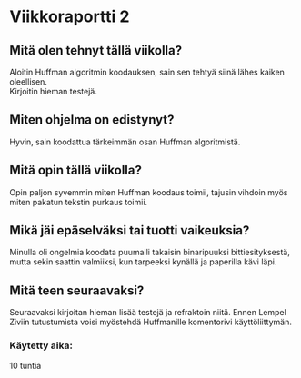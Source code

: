 # Viikkoraportti 2

## Mitä olen tehnyt tällä viikolla?
Aloitin Huffman algoritmin koodauksen, sain sen tehtyä siinä lähes kaiken oleellisen.  
Kirjoitin hieman testejä.  

## Miten ohjelma on edistynyt?
Hyvin, sain koodattua tärkeimmän osan Huffman algoritmistä.

## Mitä opin tällä viikolla?
Opin paljon syvemmin miten Huffman koodaus toimii, tajusin vihdoin myös miten 
pakatun tekstin purkaus toimii.

## Mikä jäi epäselväksi tai tuotti vaikeuksia?
Minulla oli ongelmia koodata puumalli takaisin binaripuuksi bittiesityksestä, mutta sekin saattin valmiiksi,
kun tarpeeksi kynällä ja paperilla kävi läpi.

## Mitä teen seuraavaksi?
Seuraavaksi kirjoitan hieman lisää testejä ja refraktoin niitä. Ennen Lempel Ziviin tutustumista voisi myöstehdä Huffmanille komentorivi käyttöliittymän.

### Käytetty aika:
10 tuntia
